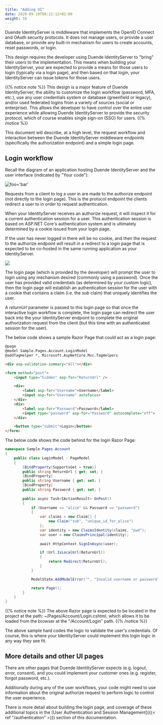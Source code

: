 ```yaml
---
title: "Adding UI"
date: 2020-09-10T08:22:12+02:00
weight: 50
---
```


Duende IdentityServer is middleware that implements the OpenID Connect and OAuth security protocols.
It does not manage users, or provide a user database, or provide any built-in mechanism for users to create accounts, reset passwords, or login.

This design requires the developer using Duende IdentityServer to "bring" their users to the implementation.
This means when building your IdentityServer, your are expected to provide a means for those users to login (typically via a login page), and then based on that login, your IdentityServer can issue tokens for those users.

{{% notice note %}}
This design is a major feature of Duende IdentityServer; the ability to customize the login workflow (password, MFA, etc.), use any user credentials system or database (greenfield or legacy), and/or used federated logins from a variety of sources (social or enterprise).
This allows the developer to have control over the entire user experience while allowing Duende IdentityServer to provide the security protocol, which of course enables single sign-on (SSO) for users.
{{% /notice %}}

This document will describe, at a high level, the request workflow and interaction between the Duende IdentityServer middleware endpoints (specifically the authorization endpoint) and a simple login page.

## Login workflow

Recall the diagram of an application hosting Duende IdentityServer and the user interface (indicated by "Your code"):

![foo='bar'](../../overview/images/middleware.png?height=500px)

Requests from a client to log a user in are made to the authorize endpoint (not directly to the login page). This is the protocol endpoint the clients redirect a user to in order to request authentication.

When your IdentityServer receives an authorize request, it will inspect it for a current authentication session for a user. This authentication session is based on ASP.NET Core's authentication system and is ultimately determined by a cookie issued from your login page. 

If the user has never logged in there will be no cookie, and then the request to the authorize endpoint will result in a redirect to a login page that is expected to be co-hosted in the same running application as your IdentityServer. 

![](../../authentication/images/signin_flow.png?height=500px)

The login page (which is provided by the developer) will prompt the user to login using any mechanism desired (commonly using a password). 
Once the user has provided valid credentials (as determined by your custom logic), then the login page will establish an authentication session for the user with a cookie that contains a claim (i.e. the *sub* claim) that uniquely identifies the user.

A *returnUrl* parameter is passed to this login page so that once the interactive login workflow is complete, the login page can redirect the user back into the your IdentityServer endpoint to complete the original authorization request from the client (but this time with an authenticated session for the user).

The below code shows a sample Razor Page that could act as a login page:

```html
@page
@model Sample.Pages.Account.LoginModel
@addTagHelper *, Microsoft.AspNetCore.Mvc.TagHelpers

<div asp-validation-summary="All"></div>

<form method="post">
    <input type="hidden" asp-for="ReturnUrl" />

    <div>
        <label asp-for="Username">Username</label>
        <input asp-for="Username" autofocus>
    </div>
    <div>
        <label asp-for="Password">Password</label>
        <input type="password" asp-for="Password" autocomplete="off">
    </div>

    <button type="submit">Login</button>
</form>
```

The below code shows the code behind for the login Razor Page:

```cs
namespace Sample.Pages.Account
{
    public class LoginModel : PageModel
    {
        [BindProperty(SupportsGet = true)]
        public string ReturnUrl { get; set; }
        [BindProperty]
        public string Username { get; set; }
        [BindProperty]
        public string Password { get; set; }
        
        public async Task<IActionResult> OnPost()
        {
            if (Username == "alice" && Password == "password")
            {
                var claims = new Claim[] {
                    new Claim("sub", "unique_id_for_alice")
                };
                var identity = new ClaimsIdentity(claims, "pwd");
                var user = new ClaimsPrincipal(identity);
                
                await HttpContext.SignInAsync(user);

                if (Url.IsLocalUrl(ReturnUrl))
                {
                    return Redirect(ReturnUrl);
                }
            }

            ModelState.AddModelError("", "Invalid username or password");

            return Page();
        }
    }
}
```

{{% notice note %}}
The above Razor page is expected to be located in the project at the path: ~/Pages/Account/Login.cshtml, which allows it to be loaded from the browser at the "/Account/Login" path.
{{% /notice %}}

The above sample hard codes the logic to validate the user's credentials. Of course, this is where your IdentityServer could implement this login logic in any way they see fit.

## More details and other UI pages

There are other pages that Duende IdentityServer expects (e.g. logout, error, consent), and you could implement your customer ones (e.g. register, forgot password, etc.). 

Additionally during any of the user workflows, your code might need to use information about the original authorize request to perform logic to control the user experience. 

There is more detail about building the login page, and coverage of these additional topics in the 
[User Authentication and Session Management]({{< ref "/authentication" >}}) 
section of this documentation.

